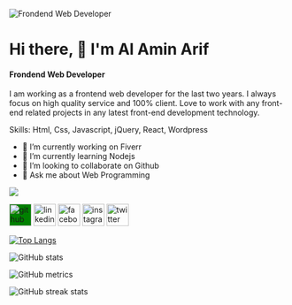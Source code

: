 ![Frondend Web Developer](https://scontent.fcgp17-1.fna.fbcdn.net/v/t39.30808-6/242727455_1207673169733595_5674131141995241953_n.jpg?_nc_cat=101&ccb=1-5&_nc_sid=e3f864&_nc_eui2=AeFVctLzGkZ4xCklOEifnsGddPOv9nqSfqV086_2epJ-pbDjXKwUzM1NFKsLpEPDmTkzbV2kJ8Kk-B3qewmR7Zut&_nc_ohc=NVn58o5jFqoAX89s8lP&_nc_ht=scontent.fcgp17-1.fna&oh=00_AT9yN-1AZVIGGfKbrl1hwpSUaIqJAwderi-LHXu0WYIbDg&oe=6205CF42)
# Hi there, 👋 I'm Al Amin Arif
#### Frondend Web Developer

I am working as a frontend web developer for the last two years. I always focus on high quality service and 100% client. Love to work with any front-end related projects in any latest front-end development technology.

Skills: Html, Css, Javascript, jQuery, React, Wordpress

- 🔭 I’m currently working on Fiverr 
- 🌱 I’m currently learning Nodejs 
- 👯 I’m looking to collaborate on Github 
- 💬 Ask me about Web Programming 

[![](https://img.shields.io/badge/github-blue?style=for-the-badge)](https://github.com/alaminarif)

[<img src='https://cdn.jsdelivr.net/npm/simple-icons@3.0.1/icons/github.svg' alt='github' height='40' style="background-color: green" >](https://github.com/alaminarif)  [<img src='https://cdn.jsdelivr.net/npm/simple-icons@3.0.1/icons/linkedin.svg' alt='linkedin' height='40'>](https://www.linkedin.com/in/alamin-arif/)  [<img src='https://cdn.jsdelivr.net/npm/simple-icons@3.0.1/icons/facebook.svg' alt='facebook' height='40'>](https://www.facebook.com/alaminarif231)  [<img src='https://cdn.jsdelivr.net/npm/simple-icons@3.0.1/icons/instagram.svg' alt='instagram' height='40'>](https://www.instagram.com/alamin__arif/)  [<img src='https://cdn.jsdelivr.net/npm/simple-icons@3.0.1/icons/twitter.svg' alt='twitter' height='40'>](https://twitter.com/alamin__arif)  

[![Top Langs](https://github-readme-stats.vercel.app/api/top-langs/?username=alaminarif)](https://github.com/anuraghazra/github-readme-stats)

![GitHub stats](https://github-readme-stats.vercel.app/api?username=alaminarif&show_icons=true)  

![GitHub metrics](https://metrics.lecoq.io/alaminarif)  

![GitHub streak stats](https://github-readme-streak-stats.herokuapp.com/?user=alaminarif)  


